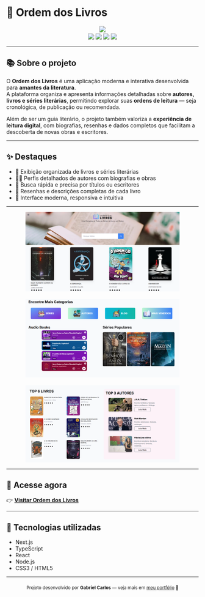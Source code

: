 # 📖 Ordem dos Livros

<div align="center">
  <img src="https://github.com/portfolio-projetos-dev/ordem-livros/raw/main/.gitassets/capa.png" width="350" />
</div>

<div align="center">
  <img src="https://img.shields.io/badge/next.js-%23000000.svg?style=for-the-badge&logo=nextdotjs&logoColor=white" />
  <img src="https://img.shields.io/badge/typescript-%23007ACC.svg?style=for-the-badge&logo=typescript&logoColor=white" />
  <img src="https://img.shields.io/badge/react-%2320232a.svg?style=for-the-badge&logo=react&logoColor=%2361DAFB" />
  <img src="https://img.shields.io/badge/node.js-%2343853D.svg?style=for-the-badge&logo=node.js&logoColor=white" />
</div>

---

## 📚 Sobre o projeto

O **Ordem dos Livros** é uma aplicação moderna e interativa desenvolvida para **amantes da literatura**.  
A plataforma organiza e apresenta informações detalhadas sobre **autores, livros e séries literárias**, permitindo explorar suas **ordens de leitura** — seja cronológica, de publicação ou recomendada.  

Além de ser um guia literário, o projeto também valoriza a **experiência de leitura digital**, com biografias, resenhas e dados completos que facilitam a descoberta de novas obras e escritores.

---

## ✨ Destaques

- 📖 Exibição organizada de livros e séries literárias  
- 👩‍💼 Perfis detalhados de autores com biografias e obras  
- 🔎 Busca rápida e precisa por títulos ou escritores  
- 💬 Resenhas e descrições completas de cada livro  
- 📱 Interface moderna, responsiva e intuitiva  

---

<div align="center">  
  <img src="https://github.com/gabscarlos/ordem-dos-livros/raw/main/.gitassets/4.png" width="80%" />
  <br><br>
  <img src="https://github.com/gabscarlos/ordem-dos-livros/raw/main/.gitassets/2.png" width="80%" />
  <br><br>
  <img src="https://github.com/gabscarlos/ordem-dos-livros/raw/main/.gitassets/3.png" width="80%" />
</div>

---

## 🚀 Acesse agora

👉 **[Visitar Ordem dos Livros](https://ordemdoslivros.vercel.app)**  

---

## 🧠 Tecnologias utilizadas

- Next.js  
- TypeScript  
- React  
- Node.js  
- CSS3 / HTML5  

---

<div align="center">
  <sub>Projeto desenvolvido por <strong>Gabriel Carlos</strong> — veja mais em <a href="https://gabscarlos.vercel.app/" target="_blank">meu portfólio</a> 🎨</sub>
</div>
